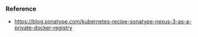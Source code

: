 ### Reference

- https://blog.sonatype.com/kubernetes-recipe-sonatype-nexus-3-as-a-private-docker-registry
